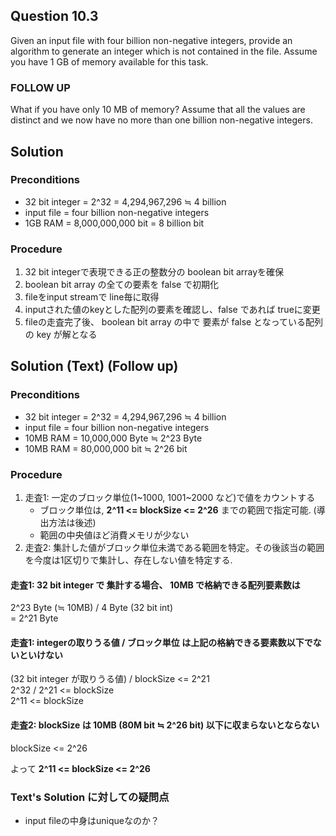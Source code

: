 ## Question 10.3
Given an input file with four billion non-negative integers, provide an algorithm to generate an integer which is not contained in the file. Assume you have 1 GB of memory available for this task.

### FOLLOW UP

What if you have only 10 MB of memory? Assume that all the values are distinct and we now have no more than one billion non-negative integers.

## Solution

### Preconditions

* 32 bit integer = 2^32 = 4,294,967,296 ≒ 4 billion
* input file = four billion non-negative integers
* 1GB RAM = 8,000,000,000 bit = 8 billion bit

### Procedure

1. 32 bit integerで表現できる正の整数分の boolean bit arrayを確保
1. boolean bit array の全ての要素を false で初期化
1. fileをinput streamで line毎に取得
1. inputされた値のkeyとした配列の要素を確認し、false であれば trueに変更
1. fileの走査完了後、 boolean bit array の中で 要素が false となっている配列の key が解となる

## Solution (Text) (Follow up)

### Preconditions

* 32 bit integer = 2^32 = 4,294,967,296 ≒ 4 billion
* input file = four billion non-negative integers
* 10MB RAM = 10,000,000 Byte ≒ 2^23 Byte
* 10MB RAM = 80,000,000 bit ≒ 2^26 bit

### Procedure

1. 走査1: 一定のブロック単位(1~1000, 1001~2000 など)で値をカウントする
    * ブロック単位は, **2^11 <= blockSize <= 2^26** までの範囲で指定可能. (導出方法は後述)
    * 範囲の中央値ほど消費メモリが少ない 
1. 走査2: 集計した値がブロック単位未満である範囲を特定。その後該当の範囲を今度は1区切りで集計し、存在しない値を特定する.

#### 走査1: 32 bit integer で 集計する場合、 10MB で格納できる配列要素数は 
2^23 Byte (≒ 10MB) / 4 Byte (32 bit int)  
= 2^21 Byte 

#### 走査1: integerの取りうる値 / ブロック単位 は上記の格納できる要素数以下でないといけない
(32 bit integer が取りうる値) / blockSize <= 2^21   
2^32 / 2^21 <= blockSize  
2^11 <= blockSize

#### 走査2: blockSize は 10MB (80M bit ≒ 2^26 bit) 以下に収まらないとならない
blockSize <= 2^26  

よって **2^11 <= blockSize <= 2^26**

### Text's Solution に対しての疑問点

- input fileの中身はuniqueなのか？